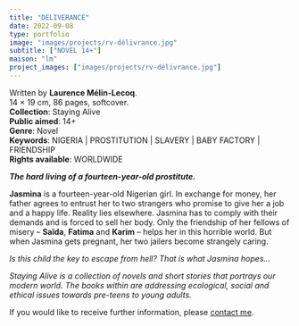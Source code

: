 ```yaml
---
title: "DELIVERANCE"
date: 2022-09-08
type: portfolio
image: "images/projects/rv-délivrance.jpg"
subtitle: ["NOVEL 14+"]
maison: "lm"
project_images: ["images/projects/rv-délivrance.jpg"]
---
```


Written by **Laurence Mélin-Lecoq**.   
14 × 19 cm, 86 pages, softcover.   
**Collection**: Staying Alive   
**Public aimed**: 14+   
**Genre**: Novel      
**Keywords**: NIGERIA | PROSTITUTION | SLAVERY | BABY FACTORY | FRIENDSHIP                    
**Rights available**: WORLDWIDE
 


***The hard living of a fourteen-year-old prostitute.***


**Jasmina** is a fourteen-year-old Nigerian girl. 
In exchange for money, her father agrees to entrust her to two strangers who promise to give her a job and a happy life.
Reality lies elsewhere. 
Jasmina has to comply with their demands and is forced to sell her body. 
Only the friendship of her fellows of misery – **Saïda**, **Fatima** and **Karim** – helps her in this horrible world.
But when Jasmina gets pregnant, her two jailers become strangely caring. 

*Is this child the key to escape from hell? That is what Jasmina hopes...*

         



*Staying Alive is a collection of novels and short stories that portrays our modern world.*
*The books within are addressing ecological, social and ethical issues towards pre-teens to young adults.*





If you would like to receive further information, please [contact me](mailto:melanie.guillaumin.edition@gmail.com).


